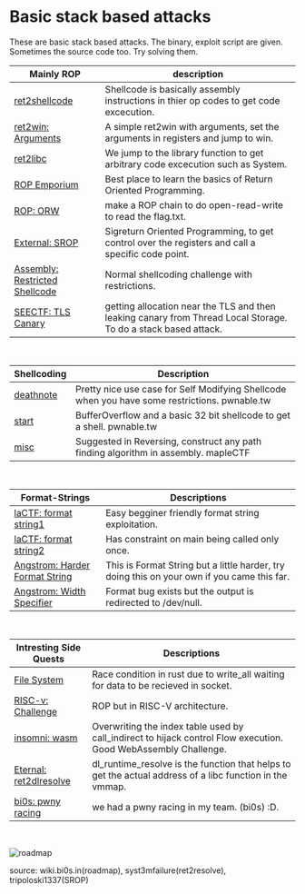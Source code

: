 # Basic stack based attacks

These are basic stack based attacks. The binary, exploit script are given. Sometimes the source code too. Try solving them.

| Mainly ROP | description |
| --- | --- |
| [ret2shellcode](https://tourpran.github.io/pwn-training/2021/05/09/simple-ret2shellcode-training1.html)| Shellcode is basically assembly instructions in thier op codes to get code excecution. |
| [ret2win: Arguments](./argument-win/) | A simple ret2win with arguments, set the arguments in registers and jump to win. |
| [ret2libc](https://tourpran.github.io/pwn-training/2021/05/24/return2libcpwntrain.html)| We jump to the library function to get arbitrary code excecution such as System. | 
| [ROP Emporium](https://ropemporium.com/) | Best place to learn the basics of Return Oriented Programming. |
| [ROP: ORW](./open_read_write/) | make a ROP chain to do open-read-write to read the flag.txt. |
| [External: SROP](https://tripoloski1337.github.io/ctf/2020/01/26/SigReturn-Oriented-Programming.html)| Sigreturn Oriented Programming, to get control over the registers and call a specific code point. |
| [Assembly: Restricted Shellcode](./restrictive_shellcode/) | Normal shellcoding challenge with restrictions. |
| [SEECTF: TLS Canary](./mmap-note/) | getting allocation near the TLS and then leaking canary from Thread Local Storage. To do a stack based attack. |

<br>

| Shellcoding | Description |
| --- | --- |
| [deathnote](./../pwnable.tw/deathnote/) | Pretty nice use case for Self Modifying Shellcode when you have some restrictions. pwnable.tw|
| [start](./../pwnable.tw/start/) | BufferOverflow and a basic 32 bit shellcode to get a shell. pwnable.tw|
| [misc](./../Reversing_fundamentals/assembly-challs/fun-assembly-challenge/)| Suggested in Reversing, construct any path finding algorithm in assembly. mapleCTF |

<br>

| Format-Strings | Descriptions |
| --- | --- |
| [laCTF: format string1](./../ctf/lactf/ret2relro/)| Easy begginer friendly format string exploitation. |
| [laCTF: format string2](./../ctf/lactf/rickroll/)| Has constraint on main being called only once. |
| [Angstrom: Harder Format String](./../ctf/angstrom/slack/)| This is Format String but a little harder, try doing this on your own if you came this far. |
| [Angstrom: Width Specifier](./../ctf/angstrom/noleek/)| Format bug exists but the output is redirected to /dev/null. |

<br>

| Intresting Side Quests| Descriptions |
| --- | --- |
| [File System](./../ctf/ugra/rust_stuff/) | Race condition in rust due to write_all waiting for data to be recieved in socket. |
| [RISC-v: Challenge](./smashbaby-riscv/) | ROP but in RISC-V architecture. |
| [insomni: wasm](./../ctf/insomni/)| Overwriting the index table used by call_indirect to hijack control Flow execution. Good WebAssembly Challenge. | 
| [Eternal: ret2dlresolve](https://syst3mfailure.io/ret2dl_resolve/)| dl_runtime_resolve is the function that helps to get the actual address of a libc function in the vmmap.|
| [bi0s: pwny racing](./pwnyracing_stack/) | we had a pwny racing in my team. (bi0s) :D. |

<br>

![roadmap](https://wiki.bi0s.in/pwning/img/pwn.png)

source: wiki.bi0s.in(roadmap), syst3mfailure(ret2resolve), tripoloski1337(SROP)